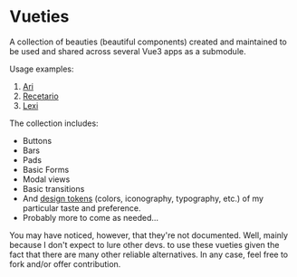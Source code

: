 # Vueties

A collection of beauties (beautiful components) created and maintained to be used and shared across several Vue3 apps as a submodule.

Usage examples:

1. [Ari](https://xtiandiaz.github.io/ari)
1. [Recetario](https://xtiandiaz.github.io/recetario)
1. [Lexi](https://xtiandiaz.github.io/lexi)

The collection includes:

- Buttons
- Bars
- Pads
- Basic Forms
- Modal views
- Basic transitions
- And [design tokens](https://github.com/xtiandiaz/design-tokens) (colors, iconography, typography, etc.) of my particular taste and preference.
- Probably more to come as needed...

You may have noticed, however, that they're not documented. Well, mainly because I don't expect to lure other devs. to use these vueties given the fact that there are many other reliable alternatives. In any case, feel free to fork and/or offer contribution.
